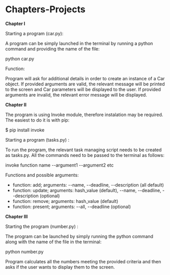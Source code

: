 # Chapters-Projects

<b>Chapter I</b>

Starting a program (car.py):

A program can be simply launched in the terminal by running a python command and providing the name of the file:

python car.py

Function: 

Program will ask for additional details in order to create an instance of a Car object. If provided arguments are valid, the relevant message will be printed to the screen and Car parameters will be displayed to the user. If provided arguments are invalid, the relevant error message will be displayed.

<b>Chapter II</b>

The program is using Invoke module, therefore instalation may be required. The easiest to do it is with pip:

$ pip install invoke

Starting a program (tasks.py) :

To run the program, the relevant task managing script needs to be created as tasks.py. All the commands need to be passed to the terminal as follows:

invoke function name --argument1 --argument2 etc

Functions and possible arguments:

- function: add; arguments: --name, --deadline, --description (all default)
- function: update; arguments: hash_value (default), --name, --deadline, --description (optional)
- function: remove; arguments: hash_value (default)
- function: present; arguments: --all, --deadline (optional)

<b> Chapter III</b>

Starting the program (number.py) :

The program can be launched by simply running the python command along with the name of the file in the terminal:

python number.py

Program calculates all the numbers meeting the provided criteria and then asks if the user wants to display them to the screen.




